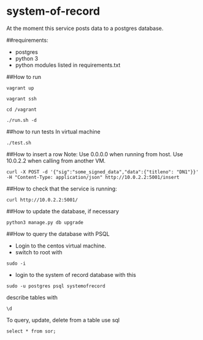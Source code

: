 # system-of-record
At the moment this service posts data to a postgres database.

##requirements:
- postgres
- python 3
- python modules listed in requirements.txt

##How to run

```
vagrant up
```

```
vagrant ssh
```

```
cd /vagrant
```

```
./run.sh -d
```

##how to run tests
In virtual machine

```
./test.sh
```


##How to insert a row
Note:  Use 0.0.0.0 when running from host.  Use 10.0.2.2 when calling from another VM.

```
curl -X POST -d '{"sig":"some_signed_data","data":{"titleno": "DN1"}}' -H "Content-Type: application/json" http://10.0.2.2:5001/insert
```

##How to check that the service is running:

```
curl http://10.0.2.2:5001/
```

##How to update the database, if necessary

```
python3 manage.py db upgrade
```

##How to query the database with PSQL

- Login to the centos virtual machine.
- switch to root with 

```
sudo -i
```

- login to the system of record database with this

```
sudo -u postgres psql systemofrecord
```

describe tables with 

```
\d
```

To query, update, delete from a table use sql

```
select * from sor;
```




